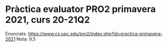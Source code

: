 # Pràctica evaluator PRO2 primavera 2021, curs 20-21Q2
Enunciats: https://www.cs.upc.edu/pro2/index.php?id=practica-primavera-2021
Nota: 9,5

